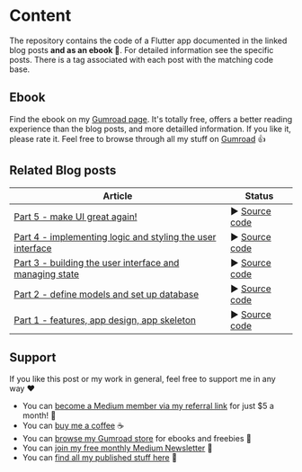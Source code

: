 # Content

The repository contains the code of a Flutter app documented in the linked blog posts **and as an ebook 📗**. For detailed information see the specific posts. There is a tag associated with each post with the matching code base.

## Ebook

Find the ebook on my [Gumroad page](https://xeladu.gumroad.com/l/scratch). It's totally free, offers a better reading experience than the blog posts, and more detailled information. If you like it, please rate it.
Feel free to browse through all my stuff on [Gumroad](https://xeladu.gumroad.com/) 👍

## Related Blog posts

|Article|Status|
|-|-|
|[Part 5 - make UI great again!](https://levelup.gitconnected.com/flutter-app-from-scratch-part-5-make-ui-great-again-a489b969d86c)|▶ [Source code](https://github.com/xeladu/flutter_app_example/releases/tag/app-5)|
|[Part 4 - implementing logic and styling the user interface](https://levelup.gitconnected.com/flutter-app-from-scratch-part-4-implementing-logic-and-styling-the-user-interface-c08d2304b399)|▶ [Source code](https://github.com/xeladu/flutter_app_example/releases/tag/app-4)|
|[Part 3 - building the user interface and managing state](https://levelup.gitconnected.com/flutter-app-from-scratch-part-3-building-the-user-interface-and-managing-state-dd2bb7dffbec) |▶ [Source code](https://github.com/xeladu/flutter_app_example/releases/tag/app-3)|
|[Part 2 - define models and set up database](https://levelup.gitconnected.com/flutter-app-from-scratch-part-2-define-models-and-set-up-database-78a67666527a) |▶ [Source code](https://github.com/xeladu/flutter_app_example/releases/tag/app-2)|
|[Part 1 - features, app design, app skeleton](https://levelup.gitconnected.com/flutter-app-from-scratch-part-1-planned-features-app-design-app-skeleton-c87f2c21f47a) |▶ [Source code](https://github.com/xeladu/flutter_app_example/releases/tag/app-1)|

## Support

If you like this post or my work in general, feel free to support me in any way ❤

- You can [become a Medium member via my referral link](https://xeladu.medium.com/membership) for just $5 a month! 💖
- You can [buy me a coffee](https://www.buymeacoffee.com/xeladu) ☕
- You can [browse my Gumroad store](https://xeladu.gumroad.com) for ebooks and freebies 📙
- You can [join my free monthly Medium Newsletter](https://bit.ly/xeladu-medium) 💌
- You can [find all my published stuff here](https://xeladu.medium.com/%E2%84%B9-xeladus-info-point-find-quickly-what-you-need-bbe620e97d8c) 📑

